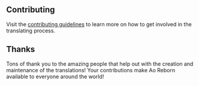 ## Contributing

Visit the [contributing guidelines](https://github.com/danialhanif/ao/blob/master/contributing.md#translating-documentation) to learn more on how to get involved in the translating process.

## Thanks

Tons of thank you to the amazing people that help out with the creation and maintenance of the translations! Your contributions make Ao Reborn available to everyone around the world!
